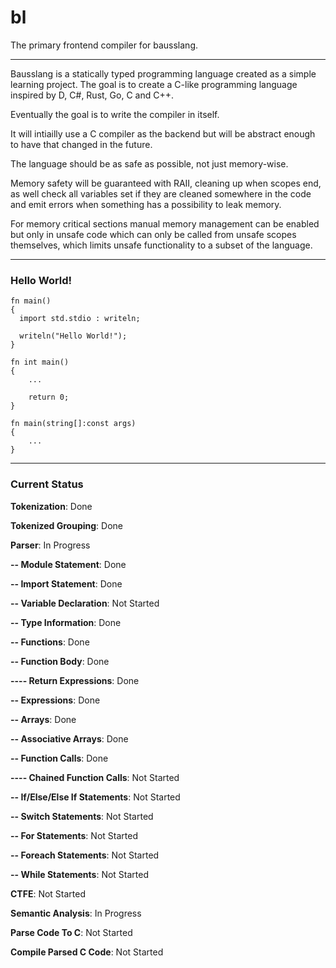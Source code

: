 # bl
The primary frontend compiler for bausslang.

---

Bausslang is a statically typed programming language created as a simple learning project. The goal is to create a C-like programming language inspired by D, C#, Rust, Go, C and C++.

Eventually the goal is to write the compiler in itself.

It will intiailly use a C compiler as the backend but will be abstract enough to have that changed in the future.

The language should be as safe as possible, not just memory-wise.

Memory safety will be guaranteed with RAII, cleaning up when scopes end, as well check all variables set if they are cleaned somewhere in the code and emit errors when something has a possibility to leak memory.

For memory critical sections manual memory management can be enabled but only in unsafe code which can only be called from unsafe scopes themselves, which limits unsafe functionality to a subset of the language.

---

### Hello World!

```
fn main()
{
  import std.stdio : writeln;
  
  writeln("Hello World!");
}
```

```
fn int main()
{
    ...

    return 0;
}
```

```
fn main(string[]:const args)
{
    ...
}
```

---

### Current Status

**Tokenization**: Done

**Tokenized Grouping**: Done

**Parser**: In Progress

**-- Module Statement**: Done
  
**-- Import Statement**: Done

**-- Variable Declaration**: Not Started

**-- Type Information**: Done
  
**-- Functions**: Done

**-- Function Body**: Done

**---- Return Expressions**: Done

**-- Expressions**: Done

**-- Arrays**: Done

**-- Associative Arrays**: Done

**-- Function Calls**: Done

**---- Chained Function Calls**: Not Started

**-- If/Else/Else If Statements**: Not Started

**-- Switch Statements**: Not Started

**-- For Statements**: Not Started

**-- Foreach Statements**: Not Started

**-- While Statements**: Not Started
  
**CTFE**: Not Started

**Semantic Analysis**: In Progress

**Parse Code To C**: Not Started

**Compile Parsed C Code**: Not Started
